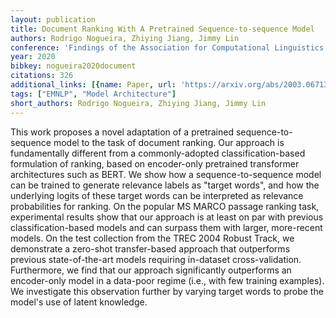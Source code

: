 ```yaml
---
layout: publication
title: Document Ranking With A Pretrained Sequence-to-sequence Model
authors: Rodrigo Nogueira, Zhiying Jiang, Jimmy Lin
conference: 'Findings of the Association for Computational Linguistics: EMNLP 2020'
year: 2020
bibkey: nogueira2020document
citations: 326
additional_links: [{name: Paper, url: 'https://arxiv.org/abs/2003.06713'}]
tags: ["EMNLP", "Model Architecture"]
short_authors: Rodrigo Nogueira, Zhiying Jiang, Jimmy Lin
---
```

This work proposes a novel adaptation of a pretrained sequence-to-sequence
model to the task of document ranking. Our approach is fundamentally different
from a commonly-adopted classification-based formulation of ranking, based on
encoder-only pretrained transformer architectures such as BERT. We show how a
sequence-to-sequence model can be trained to generate relevance labels as
"target words", and how the underlying logits of these target words can be
interpreted as relevance probabilities for ranking. On the popular MS MARCO
passage ranking task, experimental results show that our approach is at least
on par with previous classification-based models and can surpass them with
larger, more-recent models. On the test collection from the TREC 2004 Robust
Track, we demonstrate a zero-shot transfer-based approach that outperforms
previous state-of-the-art models requiring in-dataset cross-validation.
Furthermore, we find that our approach significantly outperforms an
encoder-only model in a data-poor regime (i.e., with few training examples). We
investigate this observation further by varying target words to probe the
model's use of latent knowledge.